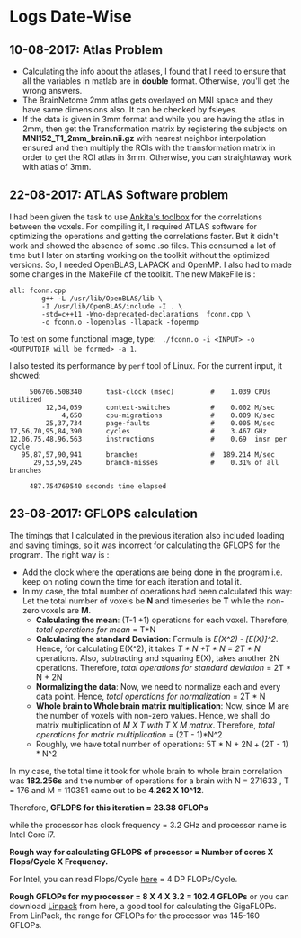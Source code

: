 # Logs Date-Wise

## 10-08-2017: Atlas Problem
* Calculating the info about the atlases, I found that I need to ensure that all the variables in matlab are in **double** format. Otherwise, you'll get the wrong answers. 
* The BrainNetome 2mm atlas gets overlayed on MNI space and they have same dimensions also. It can be checked by fsleyes. 
* If the data is given in 3mm format and while you are having the atlas in 2mm, then get the Transformation matrix by registering the subjects on **MNI152_T1_2mm_brain.nii.gz** with nearest neighbor interpolation ensured and then multiply the ROIs with the transformation matrix in order to get the ROI atlas in 3mm. Otherwise, you can straightaway work with atlas of 3mm.

## 22-08-2017: ATLAS Software problem
I had been given the task to use [Ankita's toolbox](https://github.com/Ank0905/funcConn) for the correlations between the voxels. For compiling it, I required ATLAS software for optimizing the operations and getting the correlations faster. But it didn't work and showed the absence of some .so files. This consumed a lot of time but I later on starting working on the toolkit without the optimized versions. So, I needed OpenBLAS, LAPACK and OpenMP. I also had to made some changes in the MakeFile of the toolkit. The new MakeFile is : 
```
all: fconn.cpp
        g++ -L /usr/lib/OpenBLAS/lib \
        -I /usr/lib/OpenBLAS/include -I . \
        -std=c++11 -Wno-deprecated-declarations  fconn.cpp \
        -o fconn.o -lopenblas -llapack -fopenmp                                                      
```
To test on some functional image, type: ` ./fconn.o -i <INPUT> -o <OUTPUTDIR will be formed> -a 1`.

I also tested its performance by `perf` tool of Linux. For the current input, it showed:
```
     506706.508340      task-clock (msec)         #    1.039 CPUs utilized          
         12,34,059      context-switches          #    0.002 M/sec                  
             4,650      cpu-migrations            #    0.009 K/sec                  
         25,37,734      page-faults               #    0.005 M/sec                  
17,56,70,95,84,390      cycles                    #    3.467 GHz                    
12,06,75,48,96,563      instructions              #    0.69  insn per cycle         
   95,87,57,90,941      branches                  #  189.214 M/sec                  
      29,53,59,245      branch-misses             #    0.31% of all branches        

     487.754769540 seconds time elapsed
```

## 23-08-2017: GFLOPS calculation
The timings that I calculated in the previous iteration also included loading and saving timings, so it was incorrect for calculating the GFLOPS for the program. The right way is :
* Add the clock where the operations are being done in the program i.e. keep on noting down the time for each iteration and total it. 
* In my case, the total number of operations had been calculated this way:
  Let the total number of voxels be **N** and timeseries be **T** while the non-zero voxels are **M**.
  * **Calculating the mean**: (T-1 +1) operations for each voxel. Therefore, *total operations for mean* = T*N
  * **Calculating the standard Deviation**: Formula is *E(X^2) - [E(X)]^2*. Hence, for calculating E(X^2), it takes *T * N +T * N = 2T * N* operations. Also, subtracting and squaring E(X), takes another 2N operations. Therefore, *total operations for standard deviation* = 2T * N + 2N
  * **Normalizing the data**: Now, we need to normalize each and every data point. Hence, *total operations for normalization* = 2T * N
  * **Whole brain to Whole brain matrix multiplication**: Now, since M are the number of voxels with non-zero values. Hence, we shall do matrix multiplication of *M X T with T X M matrix*. Therefore, *total operations for matrix multiplication* = (2T - 1)*N^2 
  * Roughly, we have total number of operations: 5T * N + 2N + (2T - 1) * N^2
  
In my case, the total time it took for whole brain to whole brain correlation was **182.256s** and the number of operations for a brain with N = 271633 , T = 176 and M = 110351 came out to be **4.262 X 10^12**. 

Therefore, 
**GFLOPS for this iteration = 23.38 GFLOPs**

while the processor has clock frequency = 3.2 GHz and processor name is Intel Core i7. 

**Rough way for calculating GFLOPS of processor = Number of cores X Flops/Cycle X Frequency.**

For Intel, you can read Flops/Cycle [here](https://en.wikipedia.org/wiki/FLOPS) = 4 DP FLOPs/Cycle.

**Rough GFLOPs for my processor = 8 X 4 X 3.2 = 102.4 GFLOPs** or you can download [Linpack](https://serverfault.com/a/822011) from here, a good tool for calculating the GigaFLOPs. From LinPack, the range for GFLOPs for the processor was 145-160 GFLOPs.
